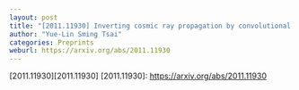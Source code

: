 ```yaml
---
layout: post
title: "[2011.11930] Inverting cosmic ray propagation by convolutional neural networks"
author: "Yue-Lin Sming Tsai"
categories: Preprints
weburl: https://arxiv.org/abs/2011.11930
---
```


[2011.11930][2011.11930]
[2011.11930]: https://arxiv.org/abs/2011.11930
